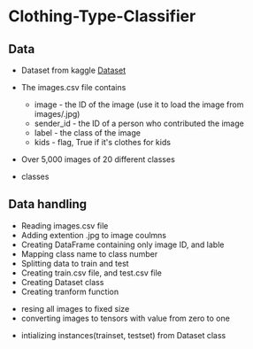 # Clothing-Type-Classifier

## Data 

- Dataset from kaggle [Dataset](https://www.kaggle.com/datasets/agrigorev/clothing-dataset-full)

- The images.csv file contains
  * image - the ID of the image (use it to load the image from images/<ID>.jpg)
  * sender_id - the ID of a person who contributed the image
  * label - the class of the image
  * kids - flag, True if it's clothes for kids
 
 - Over 5,000 images of 20 different classes 
 - classes 
 
 ## Data handling
 
- Reading images.csv file 
- Adding extention .jpg to image coulmns
- Creating DataFrame containing only image ID, and lable 
- Mapping class name to class number 
- Splitting data to train and test
- Creating train.csv file, and test.csv file
- Creating Dataset class 
- Creating tranform function 
 * resing all images to fixed size
 * converting images to tensors with value from zero to one 
- intializing instances(trainset, testset) from Dataset class

 
